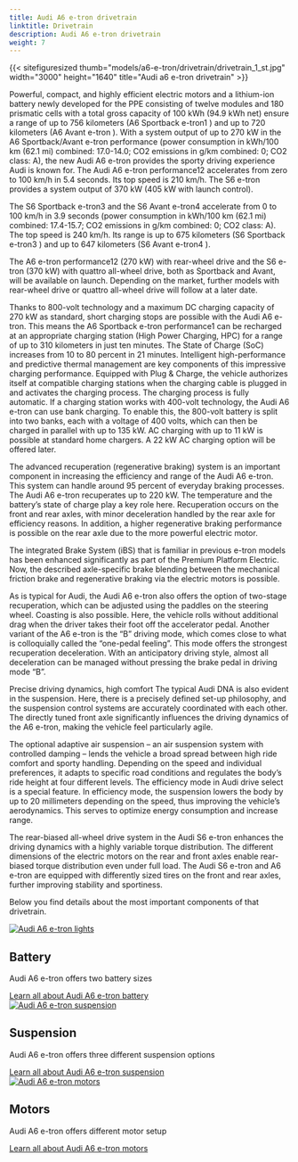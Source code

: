 ```yaml
---
title: Audi A6 e-tron drivetrain
linktitle: Drivetrain
description: Audi A6 e-tron drivetrain
weight: 7
---
```



{{< sitefiguresized thumb="models/a6-e-tron/drivetrain/drivetrain_1_st.jpg" width="3000" height="1640" title="Audi a6 e-tron drivetrain" >}}

Powerful, compact, and highly efficient electric motors and a lithium-ion battery newly developed for the PPE consisting of twelve modules and 180 prismatic cells with a total gross capacity of 100 kWh (94.9 kWh net) ensure a range of up to 756 kilometers (A6 Sportback e-tron1 ) and up to 720 kilometers (A6 Avant e-tron ). With a system output of up to 270 kW in the A6 Sportback/Avant e-tron performance (power consumption in kWh/100 km (62.1 mi) combined: 17.0-14.0; CO2 emissions in g/km combined: 0; CO2 class: A), the new Audi A6 e-tron provides the sporty driving experience Audi is known for. The Audi A6 e-tron performance12 accelerates from zero to 100 km/h in 5.4 seconds. Its top speed is 210 km/h. The S6 e-tron provides a system output of 370 kW (405 kW with launch control).

The S6 Sportback e-tron3 and the S6 Avant e-tron4 accelerate from 0 to 100 km/h in 3.9 seconds (power consumption in kWh/100 km (62.1 mi) combined: 17.4-15.7; CO2 emissions in g/km combined: 0; CO2 class: A). The top speed is 240 km/h. Its range is up to 675 kilometers (S6 Sportback e-tron3 ) and up to 647 kilometers (S6 Avant e-tron4 ).

The A6 e-tron performance12 (270 kW) with rear-wheel drive and the S6 e-tron (370 kW) with quattro all-wheel drive, both as Sportback and Avant, will be available on launch. Depending on the market, further models with rear-wheel drive or quattro all-wheel drive will follow at a later date.

Thanks to 800-volt technology and a maximum DC charging capacity of 270 kW as standard, short charging stops are possible with the Audi A6 e-tron. This means the A6 Sportback e-tron performance1 can be recharged at an appropriate charging station (High Power Charging, HPC) for a range of up to 310 kilometers in just ten minutes. The State of Charge (SoC) increases from 10 to 80 percent in 21 minutes. Intelligent high-performance and predictive thermal management are key components of this impressive charging performance. Equipped with Plug & Charge, the vehicle authorizes itself at compatible charging stations when the charging cable is plugged in and activates the charging process. The charging process is fully automatic. If a charging station works with 400-volt technology, the Audi A6 e-tron can use bank charging. To enable this, the 800-volt battery is split into two banks, each with a voltage of 400 volts, which can then be charged in parallel with up to 135 kW. AC charging with up to 11 kW is possible at standard home chargers. A 22 kW AC charging option will be offered later.

The advanced recuperation (regenerative braking) system is an important component in increasing the efficiency and range of the Audi A6 e-tron. This system can handle around 95 percent of everyday braking processes. The Audi A6 e-tron recuperates up to 220 kW. The temperature and the battery’s state of charge play a key role here. Recuperation occurs on the front and rear axles, with minor deceleration handled by the rear axle for efficiency reasons. In addition, a higher regenerative braking performance is possible on the rear axle due to the more powerful electric motor.

The integrated Brake System (iBS) that is familiar in previous e-tron models has been enhanced significantly as part of the Premium Platform Electric. Now, the described axle-specific brake blending between the mechanical friction brake and regenerative braking via the electric motors is possible.

As is typical for Audi, the Audi A6 e-tron also offers the option of two-stage recuperation, which can be adjusted using the paddles on the steering wheel. Coasting is also possible. Here, the vehicle rolls without additional drag when the driver takes their foot off the accelerator pedal. Another variant of the A6 e-tron is the “B” driving mode, which comes close to what is colloquially called the “one-pedal feeling”. This mode offers the strongest recuperation deceleration. With an anticipatory driving style, almost all deceleration can be managed without pressing the brake pedal in driving mode “B”.

Precise driving dynamics, high comfort
The typical Audi DNA is also evident in the suspension. Here, there is a precisely defined set-up philosophy, and the suspension control systems are accurately coordinated with each other. The directly tuned front axle significantly influences the driving dynamics of the A6 e-tron, making the vehicle feel particularly agile.

The optional adaptive air suspension – an air suspension system with controlled damping – lends the vehicle a broad spread between high ride comfort and sporty handling. Depending on the speed and individual preferences, it adapts to specific road conditions and regulates the body’s ride height at four different levels. The efficiency mode in Audi drive select is a special feature. In efficiency mode, the suspension lowers the body by up to 20 millimeters depending on the speed, thus improving the vehicle’s aerodynamics. This serves to optimize energy consumption and increase range.

The rear-biased all-wheel drive system in the Audi S6 e-tron enhances the driving dynamics with a highly variable torque distribution. The different dimensions of the electric motors on the rear and front axles enable rear-biased torque distribution even under full load. The Audi S6 e-tron and A6 e-tron are equipped with differently sized tires on the front and rear axles, further improving stability and sportiness.


Below you find details about the most important components of that drivetrain.

<div class="container p-3 mb-4 bg-body-tertiary rounded border">
	<a href="battery/"><img src="https://media.electrichasgoneaudi.net/multimedia/models/q6-e-tron/drivetrain/battery/battery_2_st.jpg" class="img-fluid mb-2" class="img-fluid" alt="Audi A6 e-tron lights" ></a>
	<h2>Battery</h2>
	<p>
		Audi A6 e-tron offers two battery sizes
	</p>
	<a href="battery/" class="btn btn-outline-primary" role="button">Learn all about Audi A6 e-tron battery</a>
</div>


<div class="container p-3 mb-4 bg-body-tertiary rounded border">
	<a href="suspension/"><img src="https://media.electrichasgoneaudi.net/multimedia/models/q6-e-tron/drivetrain/suspension/suspension_1_st.jpg" class="img-fluid mb-2" class="img-fluid" alt="Audi A6 e-tron suspension" ></a>
	<h2>Suspension</h2>
	<p>
		Audi A6 e-tron offers three different suspension options
	</p>
	<a href="suspension/" class="btn btn-outline-primary" role="button">Learn all about Audi A6 e-tron suspension</a>
</div>

<div class="container p-3 mb-4 bg-body-tertiary rounded border">
	<a href="motor/"><img src="https://media.electrichasgoneaudi.net/multimedia/models/q6-e-tron/drivetrain/motors/rearmotor_1_st.jpg" class="img-fluid mb-2" class="img-fluid" alt="Audi A6 e-tron motors" ></a>
	<h2>Motors</h2>
	<p>
		Audi A6 e-tron offers different motor setup
	</p>
	<a href="motor/" class="btn btn-outline-primary" role="button">Learn all about Audi A6 e-tron motors</a>
</div>
